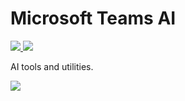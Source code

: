 # Microsoft Teams AI

<p>
    <a href="https://www.npmjs.com/package/@microsoft/teams.api" target="_blank">
        <img src="https://img.shields.io/pypi/v/microsoft-teams-ai" />
    </a>
    <a href="https://www.npmjs.com/package/@microsoft/teams.api" target="_blank">
        <img src="https://img.shields.io/pypi/dw/microsoft-teams-ai" />
    </a>
</p>

AI tools and utilities.

<a href="https://microsoft.github.io/teams-ai" target="_blank">
    <img src="https://img.shields.io/badge/📖 Getting Started-blue?style=for-the-badge" />
</a>